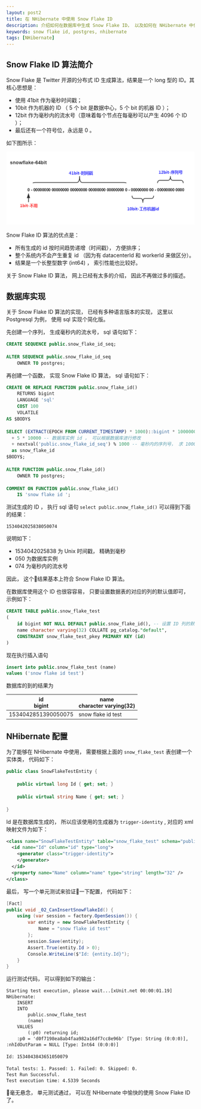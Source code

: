 ```yaml
---
layout: post2
title: 在 NHibernate 中使用 Snow Flake ID
description: 介绍如何在数据库中生成 Snow Flake ID， 以及如何在 NHibernate 中使用
keywords: snow flake id, postgres, nhibernate
tags: [NHibernate]
---
```


## Snow Flake ID 算法简介

Snow Flake 是 Twitter 开源的分布式 ID 生成算法，结果是一个 long 型的 ID。其核心思想是：

  - 使用 41bit 作为毫秒时间戳；
  - 10bit 作为机器的 ID （ 5 个 bit 是数据中心，5 个 bit 的机器 ID ）；
  - 12bit 作为毫秒内的流水号（意味着每个节点在每毫秒可以产生 4096 个 ID ）；
  - 最后还有一个符号位，永远是 0 。

如下图所示：

![Snow Flake Id](/assets/post-images/snow-flake-id.png)

Snow Flake ID 算法的优点是：

  - 所有生成的 id 按时间趋势递增（时间戳）， 方便排序；
  - 整个系统内不会产生重复 id （因为有 datacenterId 和 workerId 来做区分）。
  - 结果是一个长整型数字 (int64) ， 索引性能也比较好。

关于 Snow Flake ID 算法， 网上已经有太多的介绍， 因此不再做过多的描述。

## 数据库实现

关于  Snow Flake ID 算法的实现， 已经有多种语言版本的实现， 这里以 Postgresql 为例， 使用 sql 实现个简化版。

先创建一个序列， 生成毫秒内的流水号， sql 语句如下：

```sql
CREATE SEQUENCE public.snow_flake_id_seq;

ALTER SEQUENCE public.snow_flake_id_seq
    OWNER TO postgres;
```

再创建一个函数， 实现 Snow Flake ID 算法， sql 语句如下：

```sql
CREATE OR REPLACE FUNCTION public.snow_flake_id()
    RETURNS bigint
    LANGUAGE 'sql'
    COST 100
    VOLATILE
AS $BODY$

SELECT (EXTRACT(EPOCH FROM CURRENT_TIMESTAMP) * 1000)::bigint * 1000000 -- 将时间戳（精确到毫秒）放在最高位， 便于排序
  + 5 * 10000 -- 数据库实例 id ， 可以根据数据库进行修改
  + nextval('public.snow_flake_id_seq') % 1000 -- 毫秒内的序列号， 求 1000 的余数， 保证在 0 ～ 999 的范围内
  as snow_flake_id
$BODY$;

ALTER FUNCTION public.snow_flake_id()
    OWNER TO postgres;

COMMENT ON FUNCTION public.snow_flake_id()
    IS 'snow flake id ';
```

测试生成的 ID ， 执行 sql 语句 `select public.snow_flake_id()` 可以得到下面的结果：

```
1534042025838050074
```

说明如下：

- 1534042025838 为 Unix 时间戳， 精确到毫秒
- 050 为数据库实例
- 074 为毫秒内的流水号

因此， 这个结果基本上符合 Snow Flake ID 算法。

在数据库使用这个 ID 也很容容易， 只要设置数据表的对应的列的默认值即可， 示例如下：

```sql
CREATE TABLE public.snow_flake_test
(
    id bigint NOT NULL DEFAULT public.snow_flake_id(), -- 设置 ID 列的默认值， 自动生成 Snow Flake ID
    name character varying(32) COLLATE pg_catalog."default",
    CONSTRAINT snow_flake_test_pkey PRIMARY KEY (id)
)
```

现在执行插入语句

```sql
insert into public.snow_flake_test (name)
values ('snow flake id test')
```

数据库的到的结果为

<table class="table table-bordered" style="width: 80%;">
  <thead>
    <tr>
      <th>
        <div>id</div>
        <div>bigint</div>
      </th>
      <th>
        <div>name</div>
        <div>character varying(32)</div>
      </th>
    </tr>
  </thead>
  <tbody>
    <tr>
      <td>1534042851390050075</td>
      <td>snow flake id test</td>
    </tr>
  </tbody>
</table>

## NHibernate 配置

为了能够在 NHibernate 中使用， 需要根据上面的 `snow_flake_test` 表创建一个实体类， 代码如下：

```csharp
public class SnowFlakeTestEntity {

    public virtual long Id { get; set; }

    public virtual string Name { get; set; }

}
```

Id 是在数据库生成的， 所以应该使用的生成器为 `trigger-identity` , 对应的 xml 映射文件为如下：

```xml
<class name="SnowFlakeTestEntity" table="snow_flake_test" schema="public">
  <id name="Id" column="id" type="long">
    <generator class="trigger-identity">
    </generator>
  </id>
  <property name="Name" column="name" type="string" length="32" />
</class>
```

最后， 写一个单元测试来验证一下配置， 代码如下：

```csharp
[Fact]
public void _02_CanInsertSnowFlakeId() {
    using (var session = factory.OpenSession()) {
        var entity = new SnowFlakeTestEntity {
            Name = "snow flake id test"
        };
        session.Save(entity);
        Assert.True(entity.Id > 0);
        Console.WriteLine($"Id: {entity.Id}");
    }
}
```

运行测试代码， 可以得到如下的输出：

```
Starting test execution, please wait...[xUnit.net 00:00:01.19]
NHibernate:
    INSERT
    INTO
        public.snow_flake_test
        (name)
    VALUES
        (:p0) returning id;
    :p0 = 'd0f7198ea8ab4faa982a16df7cc8e96b' [Type: String (0:0:0)], :nhIdOutParam = NULL [Type: Int64 (0:0:0)]

Id: 1534043843651050079

Total tests: 1. Passed: 1. Failed: 0. Skipped: 0.
Test Run Successful.
Test execution time: 4.5339 Seconds
```

毫无悬念， 单元测试通过， 可以在 NHibernate 中愉快的使用 Snow Flake ID 了。
